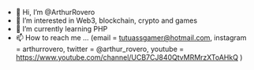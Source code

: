 - 👋 Hi, I’m @ArthurRovero
- 👀 I’m interested in Web3, blockchain, crypto and games
- 🌱 I’m currently learning PHP
- 📫 How to reach me ... (email = tutuassgamer@hotmail.com, instagram = arthurrovero, twitter = @arthur_rovero, youtube = https://www.youtube.com/channel/UCB7CJ840QtvMRMrzXToAHkQ )

<!---
ArthurRovero/ArthurRovero is a ✨ special ✨ repository because its `README.md` (this file) appears on your GitHub profile.
You can click the Preview link to take a look at your changes.
--->
